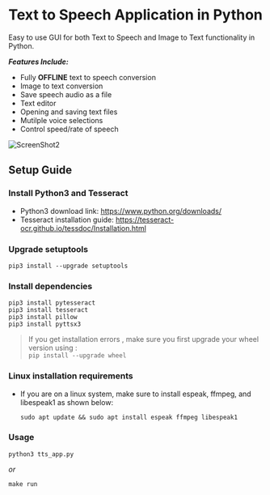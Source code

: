 # Text to Speech Application in Python

Easy to use GUI for both Text to Speech and Image to Text functionality in Python. 

***Features Include:***
- Fully **OFFLINE** text to speech conversion
- Image to text conversion
- Save speech audio as a file
- Text editor
- Opening and saving text files
- Mutilple voice selections
- Control speed/rate of speech

![ScreenShot2](https://github.com/ali-rafiei/TTS-App/assets/62722912/d2833a49-2312-45e3-8f8d-7880541a1c00)

## Setup Guide
### Install Python3 and Tesseract
- Python3 download link: https://www.python.org/downloads/
- Tesseract installation guide: https://tesseract-ocr.github.io/tessdoc/Installation.html


### Upgrade setuptools
```
pip3 install --upgrade setuptools
```
### Install dependencies
```
pip3 install pytesseract
pip3 install tesseract
pip3 install pillow
pip3 install pyttsx3
```
> If you get installation errors , make sure you first upgrade your wheel version using :  
`pip install --upgrade wheel`

### Linux installation requirements 
+ If you are on a linux system, make sure to install espeak, ffmpeg, and libespeak1 as shown below: 

	```
	sudo apt update && sudo apt install espeak ffmpeg libespeak1
	```
### Usage 
```
python3 tts_app.py
```
*or*
```
make run
```
 
